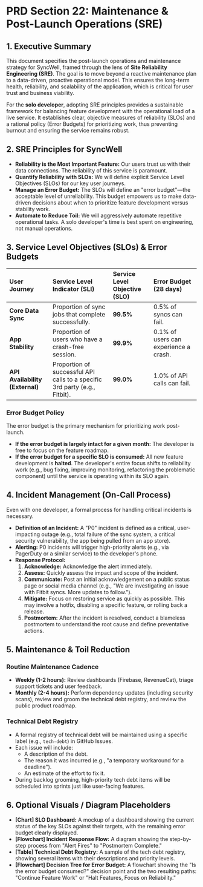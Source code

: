 # PRD Section 22: Maintenance & Post-Launch Operations (SRE)

## 1. Executive Summary

This document specifies the post-launch operations and maintenance strategy for SyncWell, framed through the lens of **Site Reliability Engineering (SRE)**. The goal is to move beyond a reactive maintenance plan to a data-driven, proactive operational model. This ensures the long-term health, reliability, and scalability of the application, which is critical for user trust and business viability.

For the **solo developer**, adopting SRE principles provides a sustainable framework for balancing feature development with the operational load of a live service. It establishes clear, objective measures of reliability (SLOs) and a rational policy (Error Budgets) for prioritizing work, thus preventing burnout and ensuring the service remains robust.

## 2. SRE Principles for SyncWell

*   **Reliability is the Most Important Feature:** Our users trust us with their data connections. The reliability of this service is paramount.
*   **Quantify Reliability with SLOs:** We will define explicit Service Level Objectives (SLOs) for our key user journeys.
*   **Manage an Error Budget:** The SLOs will define an "error budget"—the acceptable level of unreliability. This budget empowers us to make data-driven decisions about when to prioritize feature development versus stability work.
*   **Automate to Reduce Toil:** We will aggressively automate repetitive operational tasks. A solo developer's time is best spent on engineering, not manual operations.

## 3. Service Level Objectives (SLOs) & Error Budgets

| User Journey | Service Level Indicator (SLI) | Service Level Objective (SLO) | Error Budget (28 days) |
| :--- | :--- | :--- | :--- |
| **Core Data Sync** | Proportion of sync jobs that complete successfully. | **99.5%** | 0.5% of syncs can fail. |
| **App Stability** | Proportion of users who have a crash-free session. | **99.9%** | 0.1% of users can experience a crash. |
| **API Availability (External)**| Proportion of successful API calls to a specific 3rd party (e.g., Fitbit).| **99.0%** | 1.0% of API calls can fail. |

### Error Budget Policy

The error budget is the primary mechanism for prioritizing work post-launch.
*   **If the error budget is largely intact for a given month:** The developer is free to focus on the feature roadmap.
*   **If the error budget for a specific SLO is consumed:** All new feature development is **halted**. The developer's entire focus shifts to reliability work (e.g., bug fixing, improving monitoring, refactoring the problematic component) until the service is operating within its SLO again.

## 4. Incident Management (On-Call Process)

Even with one developer, a formal process for handling critical incidents is necessary.
*   **Definition of an Incident:** A "P0" incident is defined as a critical, user-impacting outage (e.g., total failure of the sync system, a critical security vulnerability, the app being pulled from an app store).
*   **Alerting:** P0 incidents will trigger high-priority alerts (e.g., via PagerDuty or a similar service) to the developer's phone.
*   **Response Protocol:**
    1.  **Acknowledge:** Acknowledge the alert immediately.
    2.  **Assess:** Quickly assess the impact and scope of the incident.
    3.  **Communicate:** Post an initial acknowledgement on a public status page or social media channel (e.g., "We are investigating an issue with Fitbit syncs. More updates to follow.").
    4.  **Mitigate:** Focus on restoring service as quickly as possible. This may involve a hotfix, disabling a specific feature, or rolling back a release.
    5.  **Postmortem:** After the incident is resolved, conduct a blameless postmortem to understand the root cause and define preventative actions.

## 5. Maintenance & Toil Reduction

### Routine Maintenance Cadence
*   **Weekly (1-2 hours):** Review dashboards (Firebase, RevenueCat), triage support tickets and user feedback.
*   **Monthly (2-4 hours):** Perform dependency updates (including security scans), review and groom the technical debt registry, and review the public product roadmap.

### Technical Debt Registry
*   A formal registry of technical debt will be maintained using a specific label (e.g., `tech-debt`) in GitHub Issues.
*   Each issue will include:
    *   A description of the debt.
    *   The reason it was incurred (e.g., "a temporary workaround for a deadline").
    *   An estimate of the effort to fix it.
*   During backlog grooming, high-priority tech debt items will be scheduled into sprints just like user-facing features.

## 6. Optional Visuals / Diagram Placeholders
*   **[Chart] SLO Dashboard:** A mockup of a dashboard showing the current status of the key SLOs against their targets, with the remaining error budget clearly displayed.
*   **[Flowchart] Incident Response Flow:** A diagram showing the step-by-step process from "Alert Fires" to "Postmortem Complete."
*   **[Table] Technical Debt Registry:** A sample of the tech debt registry, showing several items with their descriptions and priority levels.
*   **[Flowchart] Decision Tree for Error Budget:** A flowchart showing the "Is the error budget consumed?" decision point and the two resulting paths: "Continue Feature Work" or "Halt Features, Focus on Reliability."
